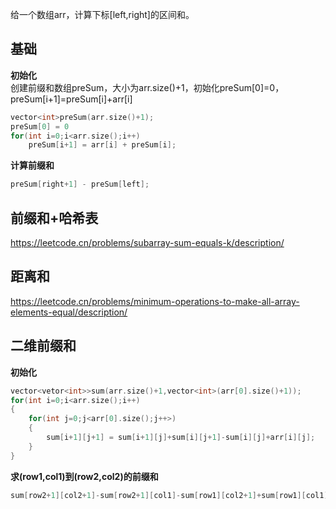 给一个数组arr，计算下标[left,right]的区间和。  

## 基础
**初始化**  
创建前缀和数组preSum，大小为arr.size()+1，初始化preSum[0]=0，preSum[i+1]=preSum[i]+arr[i]
```cpp
vector<int>preSum(arr.size()+1);
preSum[0] = 0
for(int i=0;i<arr.size();i++)
    preSum[i+1] = arr[i] + preSum[i];
```
**计算前缀和**  
```cpp
preSum[right+1] - preSum[left];
```
## 前缀和+哈希表
https://leetcode.cn/problems/subarray-sum-equals-k/description/  

## 距离和
https://leetcode.cn/problems/minimum-operations-to-make-all-array-elements-equal/description/  

## 二维前缀和
**初始化**  
```cpp
vector<vetor<int>>sum(arr.size()+1,vector<int>(arr[0].size()+1));
for(int i=0;i<arr.size();i++)
{
    for(int j=0;j<arr[0].size();j++>)
    {
        sum[i+1][j+1] = sum[i+1][j]+sum[i][j+1]-sum[i][j]+arr[i][j];
    }
}
```

**求(row1,col1)到(row2,col2)的前缀和**  
```cpp
sum[row2+1][col2+1]-sum[row2+1][col1]-sum[row1][col2+1]+sum[row1][col1];
```